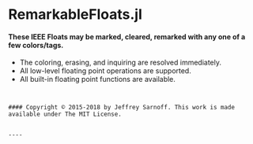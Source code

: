 # RemarkableFloats.jl

#### These IEEE Floats may be marked, cleared, remarked with any one of a few colors/tags.

- The coloring, erasing, and inquiring are resolved immediately. 
- All low-level floating point operations are supported.
- All built-in floating point functions are available.

~~~~


#### Copyright © 2015-2018 by Jeffrey Sarnoff. This work is made available under The MIT License.


----
